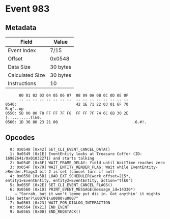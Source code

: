# Event 983

## Metadata

| Field           | Value    |
|-----------------|----------|
| Event Index     | 7/15     |
| Offset          | 0x0548   |
| Data Size       | 30 bytes |
| Calculated Size | 30 bytes |
| Instructions    | 10       |

```
      00 01 02 03 04 05 06 07  08 09 0A 0B 0C 0D 0E 0F
      -- -- -- -- -- -- -- --  -- -- -- -- -- -- -- --
0540:                          42 1E 71 22 03 01 6F 70          B.q"..op
0550: 5B 00 80 F8 FF FF 7F F8  FF FF 7F 74 6C 6B 30 2E  [..........tlk0.
0560: 1D 36 80 23 21 00                                 .6.#!.          
```

## Opcodes

```
  0: 0x0548 [0x42] SET_CLI_EVENT_CANCEL_DATA()
  1: 0x0549 [0x1E] EventEntity looks at Treasure Coffer (ID: 16982641/0x01032271) and starts talking
  2: 0x054E [0x6F] WAIT_FRAME_DELAY: Yield until WaitTime reaches zero
  3: 0x054F [0x70] WAIT_ENTITY_RENDER_FLAG: Wait while EventEntity->Render.Flags3 bit 2 is set (cancel turn if not)
  4: 0x0550 [0x5B] LOAD_EXT_SCHEDULER(work_offset=215*, entity1=EventEntity, entity2=EventEntity, action="tlk0")
  5: 0x055F [0x2E] SET_CLI_EVENT_CANCEL_FLAGS()
  6: 0x0560 [0x1D] PRINT_EVENT_MESSAGE(message_id=14330*)
    → "Sorrah, but it won't lemme put dis in. Got anythin' it mights like better?\u007F1\u0000\u0007"
  7: 0x0563 [0x23] WAIT_FOR_DIALOG_INTERACTION
  8: 0x0564 [0x21] END_EVENT
  9: 0x0565 [0x00] END_REQSTACK()
```
